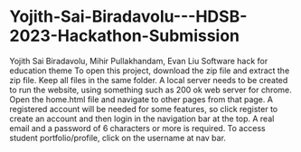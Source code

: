 # Yojith-Sai-Biradavolu---HDSB-2023-Hackathon-Submission
Yojith Sai Biradavolu, Mihir Pullakhandam, Evan Liu
Software hack for education theme
To open this project, download the zip file and extract the zip file. Keep all files in the same folder. A local server needs to be created to run the website, using something such as 200 ok web server for chrome. Open the home.html file and navigate to other pages from that page. A registered account will be needed for some features, so click register to create an account and then login in the navigation bar at the top. A real email and a password of 6 characters or more is required. To access student portfolio/profile, click on the username at nav bar.